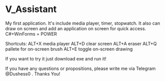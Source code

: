 # V_Assistant
My first application. It's include media player, timer, stopwatch. It also can draw on screen and add an application on screen for quick access. C#+WinForms = POWER



Shortcuts:
ALT+X media player
ALT+D clear screen
ALT+A eraser
ALT+Q pallete for on-screen brush
ALT+E toggle on-screen drawing

If you want to try it just download exe and run it!




If you have any questions or propositions, please write me via Telegram @Dushess0 .
Thanks You!
